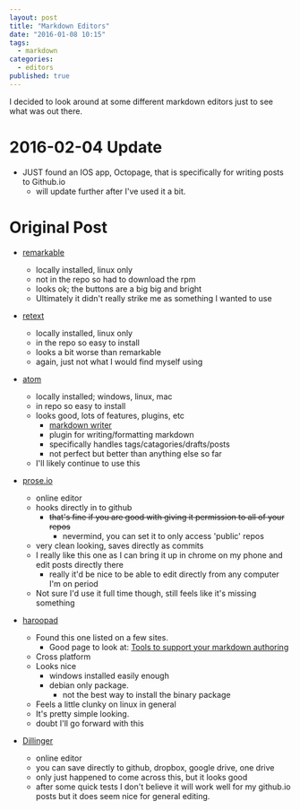 ```yaml
---
layout: post
title: "Markdown Editors"
date: "2016-01-08 10:15"
tags:
  - markdown
categories:
  - editors
published: true
---
```




I decided to look around at some different markdown editors just to see what was out there.

# 2016-02-04 Update
- JUST found an IOS app, Octopage, that is specifically for writing posts to Github.io
  - will update further after I've used it a bit.

# Original Post

- [remarkable](https://remarkableapp.github.io/)
  - locally installed, linux only
  - not in the repo so had to download the rpm
  - looks ok; the buttons are a big big and bright
  - Ultimately it didn't really strike me as something I wanted to use

- [retext](https://github.com/retext-project/retext)
  - locally installed, linux only
  - in the repo so easy to install
  - looks a bit worse than remarkable
  - again, just not what I would find myself using

- [atom](https://atom.io/)
  - locally installed; windows, linux, mac
  - in repo so easy to install
  - looks good, lots of features, plugins, etc
    - [markdown writer](https://atom.io/packages/markdown-writer)
    - plugin for writing/formatting markdown
    - specifically handles tags/catagories/drafts/posts
    - not perfect but better than anything else so far
  - I'll likely continue to use this

- [prose.io](http://prose.io/)
  - online editor
  - hooks directly in to github
    - ~~that's fine if you are good with giving it permission to all of your repos~~
      - nevermind, you can set it to  only access 'public' repos
  - very clean looking, saves directly as commits
  - I really like this one as I can bring it up in chrome on my phone and edit posts directly there
    - really it'd be nice to be able to edit directly from any computer I'm on period
  - Not sure I'd use it full time though, still feels like it's missing something

- [haroopad](https://pad.haroopress.com)
  - Found this one listed on a few sites.
    - Good page to look at: [Tools to support your markdown authoring](https://github.com/scholmd/scholmd/wiki/Tools-to-support-your-markdown-authoring)
  - Cross platform
  - Looks nice
    - windows installed easily enough
    - debian only package.
      - not the best way to install the binary package
  - Feels a little clunky on linux in general
  - It's pretty simple looking.
  - doubt I'll go forward with this

- [Dillinger](http://dillinger.io/)
  - online editor
  - you can save directly to github, dropbox, google drive, one drive
  - only just happened to come across this, but it looks good
  - after some quick tests I don't believe it will work well for my github.io posts but it does seem nice for general editing.
